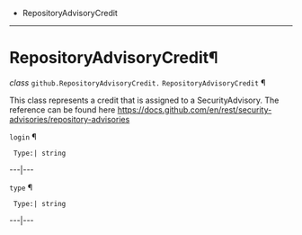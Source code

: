   + RepositoryAdvisoryCredit

* * *
# RepositoryAdvisoryCredit¶

_class_ `github.RepositoryAdvisoryCredit.`  `RepositoryAdvisoryCredit` ¶

This class represents a credit that is assigned to a SecurityAdvisory. The reference can be found here https://docs.github.com/en/rest/security-advisories/repository-advisories

`login` ¶

     Type:| string

---|---

`type` ¶

     Type:| string

---|---
